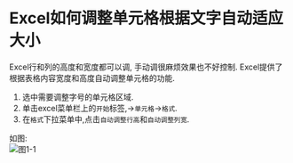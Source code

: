 Excel如何调整单元格根据文字自动适应大小
===
<div class="jumbotron">
	<p>Excel行和列的高度和宽度都可以调, 手动调很麻烦效果也不好控制. Excel提供了根据表格内容宽度和高度自动调整单元格的功能.
	</p>
</div>

1. 选中需要调整字号的单元格区域.   
2. 单击excel菜单栏上的`开始`标签,->`单元格`->`格式`.   
3. 在`格式`下拉菜单中,点击`自动调整行高`和`自动调整列宽`.   

如图:   
![图1-1](http://localhost/img/excel/basic/1-1.png)   